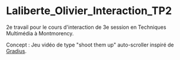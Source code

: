 # Laliberte_Olivier_Interaction_TP2
2e travail pour le cours d'interaction de 3e session en Techniques Multimédia à Montmorency.

Concept :
Jeu vidéo de type "shoot them up" auto-scroller inspiré de [Gradius](https://en.wikipedia.org/wiki/Gradius).

